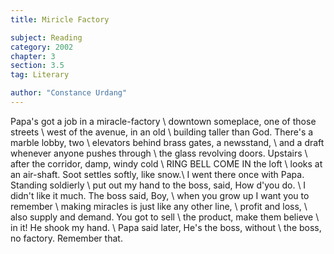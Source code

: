 ```yaml
---
title: Miricle Factory

subject: Reading
category: 2002
chapter: 3
section: 3.5
tag: Literary

author: "Constance Urdang"
---
```

Papa's got a job in a miracle-factory \\
downtown someplace, one of those streets \\
west of the avenue, in an old \\
building taller than God. There's a marble lobby, two \\
elevators behind brass gates, a newsstand, \\
and a draft whenever anyone pushes through \\
the glass revolving doors. Upstairs \\
after the corridor, damp, windy cold \\
RING BELL COME IN the loft \\
looks at an air-shaft. Soot settles softly, like snow.\\
I went there once with Papa. Standing soldierly \\
put out my hand to the boss, said, How d'you do. \\
I didn't like it much. The boss said, Boy, \\
when you grow up I want you to remember \\
making miracles is just like any other line, \\
profit and loss, \\
also supply and demand. You got to sell \\
the product, make them believe \\
in it! He shook my hand. \\
Papa said later, He's the boss, without \\
the boss, no factory. Remember that.